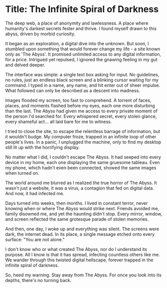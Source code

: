 # **Title: The Infinite Spiral of Darkness**

The deep web, a place of anonymity and lawlessness. A place where humanity's darkest secrets fester and thrive. I found myself drawn to this abyss, driven by morbid curiosity. 

It began as an exploration, a digital dive into the unknown. But soon, I stumbled upon something that would forever change my life - a site known only as 'The Abyss'. It promised unlimited access to any digital information, for a price. Intrigued yet repulsed, I ignored the gnawing feeling in my gut and delved deeper.

The interface was simple: a single text box asking for input. No guidelines, no rules, just an endless black screen and a blinking cursor waiting for my command. I typed in a name, any name, and hit enter out of sheer impulse. What followed can only be described as a descent into madness.

Images flooded my screen, too fast to comprehend. A torrent of faces, places, and moments flashed before my eyes, each one more disturbing than the last. The Abyss had given me access to every private moment of the person I'd searched for. Every whispered secret, every stolen glance, every shameful act... all laid bare for me to witness.

I tried to close the site, to escape the relentless barrage of information, but it wouldn't budge. My computer froze, trapped in an infinite loop of other people's lives. In a panic, I unplugged the machine, only to find my desktop still lit up with the horrifying display. 

No matter what I did, I couldn't escape The Abyss. It had seeped into every device in my home, each one displaying the same gruesome tableau. Even my phone, which hadn't even been connected, showed the same images when turned on. 

The world around me blurred as I realized the true horror of The Abyss. It wasn't just a website, it was a virus, a contagion that fed on digital data. And now, it had infected me.

Days turned into weeks, then months. I lived in constant terror, never knowing when or where The Abyss would strike next. Friends avoided me, family disowned me, and yet the haunting didn't stop. Every mirror, window, and screen reflected the same grotesque parade of stolen memories.

And then, one day, I woke up and everything was silent. The screens were dark, the internet dead. In its place, a single message etched onto every surface: "You are not alone."

I don't know who or what created The Abyss, nor do I understand its purpose. All I know is that it has spread, infecting countless others like me. We wander through this twisted digital hellscape, forever trapped in the infinite spiral of darkness. 

So, heed my warning. Stay away from The Abyss. For once you look into its depths, there's no turning back.